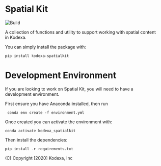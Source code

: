 # Spatial Kit

![Build](https://github.com/kodexa-ai/kodexa-spatialkit/workflows/Python%20Package%20Using%20Anaconda/badge.svg)

A collection of functions and utility to support working with spatial content in Kodexa.

You can simply install the package with:

    pip install kodexa-spatialkit


# Development Environment

If you are looking to work on Spatial Kit, you will need to have a development environment.

First ensure you have Anaconda installed, then run 

     conda env create -f environment.yml 

Once created you can activate the environment with:

    conda activate kodexa_spatialkit

Then install the dependencies:

    pip install -r requirements.txt


(C) Copyright [2020] Kodexa, Inc
